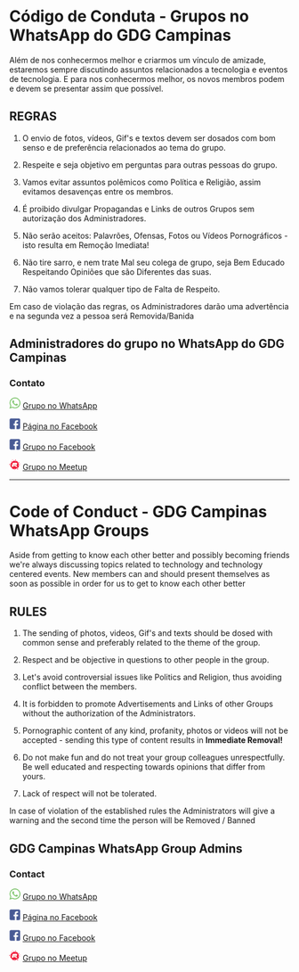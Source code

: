 # Código de Conduta - Grupos no WhatsApp do GDG Campinas
Além de nos conhecermos melhor e criarmos um vínculo de amizade, estaremos sempre discutindo assuntos relacionados a tecnologia e eventos de tecnologia.
E para nos conhecermos melhor, os novos membros podem e devem se presentar assim que possível.

## REGRAS

01. O envio de fotos, vídeos, Gif's e textos devem ser dosados com bom senso e de preferência relacionados ao tema do grupo.

02. Respeite e seja objetivo em perguntas para outras pessoas do grupo.

03. Vamos evitar assuntos polêmicos como Política e Religião, assim evitamos desavenças  entre os membros.

04. É proibido divulgar Propagandas e Links de outros Grupos sem autorização dos Administradores.

05. Não serão aceitos: Palavrões, Ofensas, Fotos ou Vídeos Pornográficos - isto resulta em Remoção Imediata!

06. Não tire sarro, e nem trate Mal seu colega de grupo, seja Bem Educado Respeitando Opiniões que são  Diferentes das suas.

07. Não vamos tolerar qualquer tipo de Falta de Respeito.

Em caso de violação das regras, os Administradores darão uma advertência e na segunda vez a pessoa será Removida/Banida 

## Administradores do grupo no WhatsApp do GDG Campinas

### Contato

![WhatsApp](social/whatsapp.png) [Grupo no WhatsApp](https://chat.whatsapp.com/H7KW7cqz9pVCbw9onN48qZ)

![Facebook Page](social/facebook.png) [Página no Facebook](https://www.facebook.com/gdgcampinas/)

![Facebook Page](social/facebook.png) [Grupo no Facebook](https://www.facebook.com/groups/gdgcampinas/)

![Meetup](social/meetup.png) [Grupo no Meetup](https://www.meetup.com/gdgcampinas/)

---

# Code of Conduct - GDG Campinas WhatsApp Groups
Aside from getting to know each other better and possibly becoming friends we're always discussing topics related to technology and technology centered events.
New members can and should present themselves as soon as possible in order for us to get to know each other better 

## RULES

01. The sending of photos, videos, Gif's and texts should be dosed with common sense and preferably related to the theme of the group.

02. Respect and be objective in questions to other people in the group.

03. Let's avoid controversial issues like Politics and Religion, thus avoiding conflict between the members.

04. It is forbidden to promote Advertisements and Links of other Groups without the authorization of the Administrators.

05. Pornographic content of any kind, profanity, photos or videos will not be accepted - sending this type of content results in **Immediate Removal!**

06. Do not make fun and do not treat your group colleagues unrespectfully. Be well educated and respecting towards opinions that differ from yours.

07. Lack of respect will not be tolerated.

In case of violation of the established rules the Administrators will give a warning and the second time the person will be Removed / Banned

## GDG Campinas WhatsApp Group Admins

### Contact

![WhatsApp](social/whatsapp.png) [Grupo no WhatsApp](https://chat.whatsapp.com/H7KW7cqz9pVCbw9onN48qZ)

![Facebook Page](social/facebook.png) [Página no Facebook](https://www.facebook.com/gdgcampinas/)

![Facebook Page](social/facebook.png) [Grupo no Facebook](https://www.facebook.com/groups/gdgcampinas/)

![Meetup](social/meetup.png) [Grupo no Meetup](https://www.meetup.com/gdgcampinas/)
